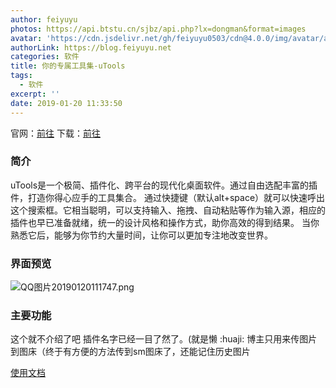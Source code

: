 ```yaml
---
author: feiyuyu
photos: https://api.btstu.cn/sjbz/api.php?lx=dongman&format=images
avatar: 'https://cdn.jsdelivr.net/gh/feiyuyu0503/cdn@4.0.0/img/avatar/avater.jpg'
authorLink: https://blog.feiyuyu.net
categories: 软件
title: 你的专属工具集-uTools
tags:
  - 软件
excerpt: ''
date: 2019-01-20 11:33:50
---
```


官网：[前往](https://u.tools/ "前往") 下载：[前往](https://u.tools/download.html "前往")

### 简介

uTools是一个极简、插件化、跨平台的现代化桌面软件。通过自由选配丰富的插件，打造你得心应手的工具集合。 通过快捷键（默认alt+space）就可以快速呼出这个搜索框。它相当聪明，可以支持输入、拖拽、自动粘贴等作为输入源，相应的插件也早已准备就绪，统一的设计风格和操作方式，助你高效的得到结果。 当你熟悉它后，能够为你节约大量时间，让你可以更加专注地改变世界。

### 界面预览

![QQ图片20190120111747.png](https://i.loli.net/2019/01/20/5c43e8782fc50.png)

### 主要功能

这个就不介绍了吧 插件名字已经一目了然了。(就是懒 :huaji: 博主只用来传图片到图床（终于有方便的方法传到sm图床了，还能记住历史图片

[使用文档](https://u.tools/docs/guide/about-uTools.html "使用文档")
